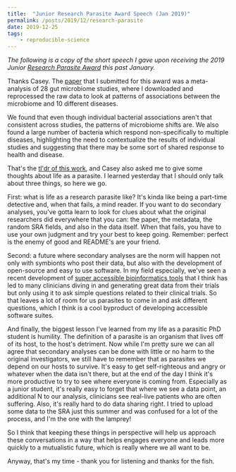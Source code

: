 ```yaml
---
title:  "Junior Research Parasite Award Speech (Jan 2019)"
permalink: /posts/2019/12/research-parasite
date: 2019-12-25
tags:
    - reproducible-science
---
```


_The following is a copy of the short speech I gave upon receiving the 2019 Junior [Research Parasite Award](http://researchparasite.com/) this past January._

Thanks Casey. The [paper](https://www.nature.com/articles/s41467-017-01973-8) that I submitted for this award was a meta-analysis of 28 gut microbiome studies, where I downloaded and reprocessed the raw data to look at patterns of associations between the microbiome and 10 different diseases.

We found that even though individual bacterial associations aren't that consistent across studies, the patterns of microbiome shifts are. We also found a large number of bacteria which respond non-specifically to multiple diseases, highlighting the need to contextualize the results of individual studies and suggesting that there may be some sort of shared response to health and disease.

That's the [tl'dr of this work](http://go.nature.com/2As9meL), and Casey also asked me to give some thoughts about life as a parasite. I learned yesterday that I should only talk about three things, so here we go.

First: what is life as a research parasite like? It's kinda like being a part-time detective and, when that fails, a mind reader. If you want to do secondary analyses, you've gotta learn to look for clues about what the original researchers did everywhere that you can: the paper, the metadata, the random SRA fields, and also in the data itself. When that fails, you have to use your own judgment and try your best to keep going. Remember: perfect is the enemy of good and README's are your friend.

Second: a future where secondary analyses are the norm will happen not only with symbionts who post their data, but also with the development of open-source and easy to use software. In my field especially, we've seen a recent development of [super accessible bioinformatics tools](https://www.nature.com/articles/s41587-019-0209-9) that I think has led to many clinicians diving in and generating great data from their trials but only using it to ask simple questions related to their clinical trials. So that leaves a lot of room for us parasites to come in and ask different questions, which I think is a cool byproduct of developing accessible software suites.

And finally, the biggest lesson I've learned from my life as a parasitic PhD student is humility. The definition of a parasite is an organism that lives off of its host, to the host's detriment. Now while I'm pretty sure we can all agree that secondary analyses can be done with little or no harm to the original investigators, we still have to remember that as parasites we depend on our hosts to survive. It's easy to get self-righteous and angry or whatever when the data isn't there, but at the end of the day I think it's more productive to try to see where everyone is coming from. Especially as a junior student, it's really easy to forget that where we see a data point, an additional N to our analysis, clinicians see real-live patients who are often suffering. Also, it's really hard to do data sharing right. I tried to upload some data to the SRA just this summer and was confused for a lot of the process, and I'm the one with the lamprey!

So I think that keeping these things in perspective will help us approach these conversations in a way that helps engages everyone and leads more quickly to a mutualistic future, which is really where we all want to be.

Anyway, that's my time - thank you for listening and thanks for the fish.
